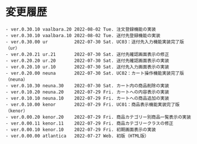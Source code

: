 # 変更履歴

	- ver.0.30.10 vaalbara.20 2022-08-02 Tue. 注文登録機能の実装
	- ver.0.30.10 vaalbara.10 2022-08-02 Tue. 送付先登録機能の実装
	- ver.0.30.00 ur          2022-07-30 Sat. UC03：送付先入力機能実装完了版（ur）
	- ver.0.20.21 ur.21       2022-07-30 Sat. 送付先確認画面表示の修正
	- ver.0.20.20 ur.20       2022-07-30 Sat. 送付先確認画面表示の実装
	- ver.0.20.10 ur.10       2022-07-30 Sat. 送付先入力画面表示の実装
	- ver.0.20.00 neuna       2022-07-30 Sat. UC02：カート操作機能実装完了版（neuna）
	- ver.0.10.30 neuna.30    2022-07-30 Sat. カート内の商品削除の実装
	- ver.0.10.20 neuna.20    2022-07-29 Fri. カートへの内容表示の実装
	- ver.0.10.10 neuna.10    2022-07-29 Fri. カートへの商品追加の実装
	- ver.0.10.00 kenor       2022-07-29 Fri. UC01：商品表示機能実装完了版（kenor）
	- ver.0.00.20 kenor.20    2022-07-29 Fri. 商品カテゴリー別商品一覧表示の実装
	- ver.0.00.11 kenor.11    2022-07-29 Fri. 商品カテゴリークラスの修正
	- ver.0.00.10 kenor.10    2022-07-29 Fri. 初期画面表示の実装
	- ver.0.00.00 atlantica   2022-07-27 Web. 初版（HTML版）